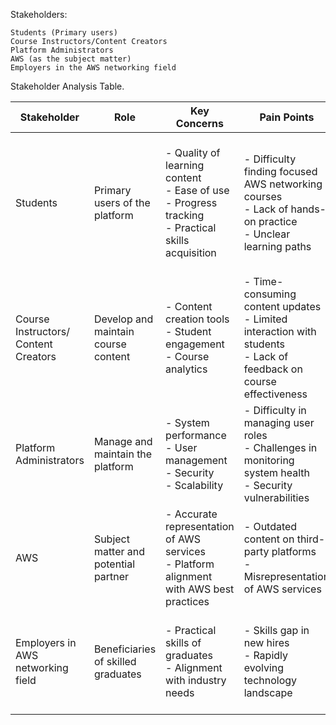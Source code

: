 Stakeholders:

    Students (Primary users)
    Course Instructors/Content Creators
    Platform Administrators
    AWS (as the subject matter)
    Employers in the AWS networking field


Stakeholder Analysis Table.

| Stakeholder | Role | Key Concerns | Pain Points | Success Metrics |
|-------------|------|--------------|-------------|-----------------|
| Students | Primary users of the platform | - Quality of learning content<br>- Ease of use<br>- Progress tracking<br>- Practical skills acquisition | - Difficulty finding focused AWS networking courses<br>- Lack of hands-on practice<br>- Unclear learning paths | - Course completion rates<br>- Quiz scores<br>- User satisfaction ratings<br>- Time to complete courses |
| Course Instructors/ Content Creators | Develop and maintain course content | - Content creation tools<br>- Student engagement<br>- Course analytics | - Time-consuming content updates<br>- Limited interaction with students<br>- Lack of feedback on course effectiveness | - Student enrollment numbers<br>- Course ratings<br>- Content update frequency |
| Platform Administrators | Manage and maintain the platform | - System performance<br>- User management<br>- Security<br>- Scalability | - Difficulty in managing user roles<br>- Challenges in monitoring system health<br>- Security vulnerabilities | - System uptime<br>- User growth rate<br>- Number of reported issues |
| AWS | Subject matter and potential partner | - Accurate representation of AWS services<br>- Platform alignment with AWS best practices | - Outdated content on third-party platforms<br>- Misrepresentation of AWS services | - Number of students transitioning to AWS certifications<br>- Accuracy of platform content |
| Employers in AWS networking field | Beneficiaries of skilled graduates | - Practical skills of graduates<br>- Alignment with industry needs | - Skills gap in new hires<br>- Rapidly evolving technology landscape | - Hiring rates of platform graduates<br>- On-job performance of hired graduates |
